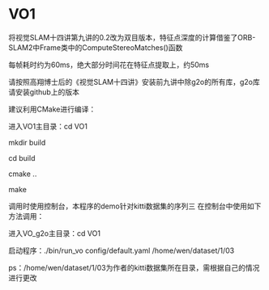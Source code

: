 # VO1

将视觉SLAM十四讲第九讲的0.2改为双目版本，特征点深度的计算借鉴了ORB-SLAM2中Frame类中的ComputeStereoMatches()函数

每帧耗时约为60ms，绝大部分时间花在特征点提取上，约50ms

请按照高翔博士后的《视觉SLAM十四讲》安装前九讲中除g2o的所有库，g2o库请安装github上的版本

建议利用CMake进行编译：

进入VO1主目录：cd VO1

mkdir build

cd build

cmake ..

make

调用时使用控制台，本程序的demo针对kitti数据集的序列三 在控制台中使用如下方法调用：

进入VO_g2o主目录：cd VO1

启动程序：./bin/run_vo config/default.yaml /home/wen/dataset/1/03

ps：/home/wen/dataset/1/03为作者的kitti数据集所在目录，需根据自己的情况进行更改
